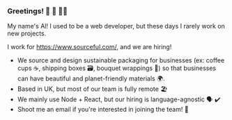 ### Greetings! 🦒 🌴 🏄‍♀️

My name's Al! I used to be a web developer, but these days I rarely work on new projects.

I work for https://www.sourceful.com/, and we are hiring!
- We source and design sustainable packaging for businesses (ex: coffee cups ☕, shipping boxes 🗃️, bouquet wrappings 💐) so that businesses can have beautiful and planet-friendly materials 🌍.
- Based in UK, but most of our team is fully remote 🏖️
- We mainly use Node + React, but our hiring is language-agnostic 🗣 ✔️
- Shoot me an email if you're interested in joining the team! 🦾
